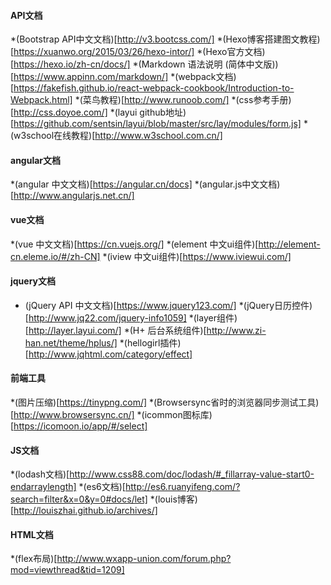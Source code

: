 #### API文档
*(Bootstrap API中文文档)[http://v3.bootcss.com/]
*(Hexo博客搭建图文教程)[https://xuanwo.org/2015/03/26/hexo-intor/]
*(Hexo官方文档)[https://hexo.io/zh-cn/docs/]
*(Markdown 语法说明 (简体中文版))[https://www.appinn.com/markdown/]
*(webpack文档)[https://fakefish.github.io/react-webpack-cookbook/Introduction-to-Webpack.html]
*(菜鸟教程)[http://www.runoob.com/]
*(css参考手册)[http://css.doyoe.com/]
*(layui github地址)[https://github.com/sentsin/layui/blob/master/src/lay/modules/form.js]
*(w3school在线教程)[http://www.w3school.com.cn/]

#### angular文档
*(angular 中文文档)[https://angular.cn/docs]
*(angular.js中文文档)[http://www.angularjs.net.cn/]

#### vue文档
*(vue 中文文档)[https://cn.vuejs.org/]
*(element 中文ui组件)[http://element-cn.eleme.io/#/zh-CN]
*(iview 中文ui组件)[https://www.iviewui.com/]

#### jquery文档
* (jQuery API 中文文档)[https://www.jquery123.com/]
*(jQuery日历控件)[http://www.jq22.com/jquery-info1059]
*(layer组件)[http://layer.layui.com/]
*(H+ 后台系统组件)[http://www.zi-han.net/theme/hplus/]
*(hellogirl插件)[http://www.jqhtml.com/category/effect]


#### 前端工具

*(图片压缩)[https://tinypng.com/]
*(Browsersync省时的浏览器同步测试工具)[http://www.browsersync.cn/]
*(icommon图标库)[https://icomoon.io/app/#/select]


#### JS文档
*(lodash文档)[http://www.css88.com/doc/lodash/#_fillarray-value-start0-endarraylength]
*(es6文档)[http://es6.ruanyifeng.com/?search=filter&x=0&y=0#docs/let]
*(louis博客)[http://louiszhai.github.io/archives/]

#### HTML文档
*(flex布局)[http://www.wxapp-union.com/forum.php?mod=viewthread&tid=1209]


